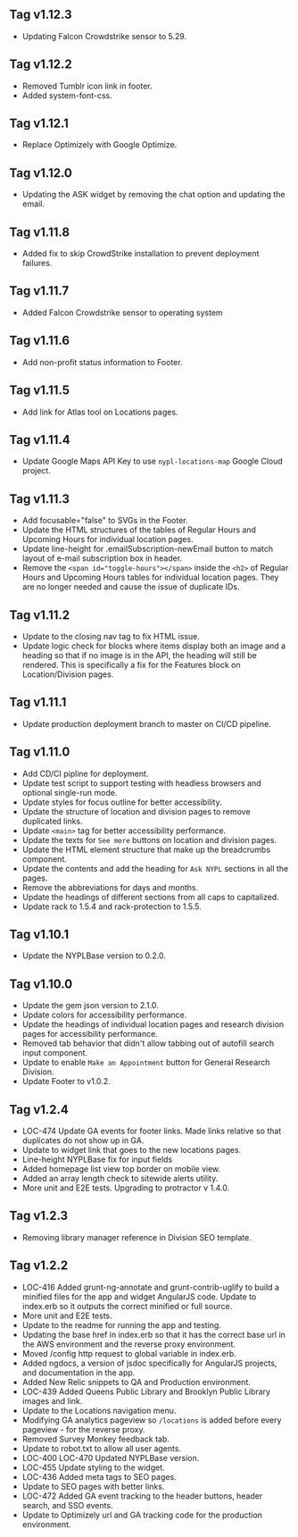 ## Tag v1.12.3
* Updating Falcon Crowdstrike sensor to 5.29.

## Tag v1.12.2
* Removed Tumblr icon link in footer.
* Added system-font-css.

## Tag v1.12.1
* Replace Optimizely with Google Optimize.

## Tag v1.12.0
* Updating the ASK widget by removing the chat option and updating the email.

## Tag v1.11.8
* Added fix to skip CrowdStrike installation to prevent deployment failures.

## Tag v1.11.7
* Added Falcon Crowdstrike sensor to operating system

## Tag v1.11.6
* Add non-profit status information to Footer.

## Tag v1.11.5
* Add link for Atlas tool on Locations pages.

## Tag v1.11.4
* Update Google Maps API Key to use `nypl-locations-map` Google Cloud project.

## Tag v1.11.3
* Add focusable="false" to SVGs in the Footer.
* Update the HTML structures of the tables of Regular Hours and Upcoming Hours for individual location pages.
* Update line-height for .emailSubscription-newEmail button to match layout of e-mail subscription box in header.
* Remove the `<span id="toggle-hours"></span>` inside the `<h2>` of Regular Hours and Upcoming Hours tables for individual location pages. They are no longer needed and cause the issue of duplicate IDs.

## Tag v1.11.2
* Update to the closing nav tag to fix HTML issue.
* Update logic check for blocks where items display both an image and a heading so that if no image is in the API, the heading will still be rendered. This is specifically a fix for the Features block on Location/Division pages.

## Tag v1.11.1
* Update production deployment branch to master on CI/CD pipeline.

## Tag v1.11.0
* Add CD/CI pipline for deployment.
* Update test script to support testing with headless browsers and optional single-run mode.
* Update styles for focus outline for better accessibility.
* Update the structure of location and division pages to remove duplicated links.
* Update `<main>` tag for better accessibility performance.
* Update the texts for `See more` buttons on location and division pages.
* Update the HTML element structure that make up the breadcrumbs component.
* Update the contents and add the heading for `Ask NYPL` sections in all the pages.
* Remove the abbreviations for days and months.
* Update the headings of different sections from all caps to capitalized.
* Update rack to 1.5.4 and rack-protection to 1.5.5.

## Tag v1.10.1
* Update the NYPLBase version to 0.2.0.

## Tag v1.10.0
* Update the gem json version to 2.1.0.
* Update colors for accessibility performance.
* Update the headings of individual location pages and research division pages for accessibility performance.
* Removed tab behavior that didn't allow tabbing out of autofill search input component.
* Update to enable `Make an Appointment` button for General Research Division.
* Update Footer to v1.0.2.

## Tag v1.2.4
* LOC-474 Update GA events for footer links. Made links relative so that duplicates do not show up in GA.
* Update to widget link that goes to the new locations pages.
* Line-height NYPLBase fix for input fields
* Added homepage list view top border on mobile view.
* Added an array length check to sitewide alerts utility.
* More unit and E2E tests. Upgrading to protractor v 1.4.0.

## Tag v1.2.3
* Removing library manager reference in Division SEO template.

## Tag v1.2.2
* LOC-416 Added grunt-ng-annotate and grunt-contrib-uglify to build a minified files for the app and widget AngularJS code. Update to index.erb so it outputs the correct minified or full source.
* More unit and E2E tests.
* Update to the readme for running the app and testing.
* Updating the base href in index.erb so that it has the correct base url in the AWS environment and the reverse proxy environment.
* Moved /config http request to global variable in index.erb.
* Added ngdocs, a version of jsdoc specifically for AngularJS projects, and documentation in the app.
* Added New Relic snippets to QA and Production environment.
* LOC-439 Added Queens Public Library and Brooklyn Public Library images and link.
* Update to the Locations navigation menu.
* Modifying GA analytics pageview so `/locations` is added before every pageview - for the reverse proxy.
* Removed Survey Monkey feedback tab.
* Update to robot.txt to allow all user agents.
* LOC-400 LOC-470 Updated NYPLBase version.
* LOC-455 Update styling to the widget.
* LOC-436 Added meta tags to SEO pages.
* Update to SEO pages with better links.
* LOC-472 Added GA event tracking to the header buttons, header search, and SSO events.
* Update to Optimizely url and GA tracking code for the production environment.
